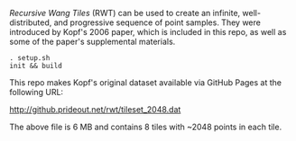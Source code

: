 
_Recursive Wang Tiles_ (RWT) can be used to create an infinite, well-distributed, and progressive sequence of point samples.  They were introduced by Kopf's 2006 paper, which is included in this repo, as well as some of the paper's supplemental materials.

```
. setup.sh
init && build
```

This repo makes Kopf's original dataset available via GitHub Pages at the following URL:

http://github.prideout.net/rwt/tileset_2048.dat

The above file is 6 MB and contains 8 tiles with ~2048 points in each tile.
